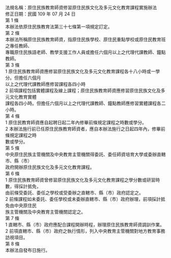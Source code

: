 法規名稱：原住民族教育師資修習原住民族文化及多元文化教育課程實施辦法  
修正日期：民國 109 年 07 月 24 日  
第 1 條  
本辦法依原住民族教育法第三十七條第一項規定訂定。  
第 2 條  
本辦法所稱原住民族教育師資，指原住民族學校、原住民重點學校或原住民教育班之專任教師、  
專職原住民族語老師、教學支援工作人員或擔任六個月以上之代理代課教師、鐘點教師。  
第 3 條  
1 原住民族教育師資應修習原住民族文化及多元文化教育課程各十八小時或一學分。但擔任六個月  
以上之代理代課教師應修習課程各四小時  
2 前項課程包括實體課程及線上課程；原住民族教育師資應修習原住民族文化及多元文化教育實體  
課程各四小時。但擔任六個月以上之代理代課教師、鐘點教師應修習實體課程各二小時。  
第 4 條  
1 原住民教育師資應自起聘日起二年內修畢前條規定課程之時數或學分。  
2 本辦法施行前已任原住民族教育師資者，應自本辦法施行之日起四年內，修畢前條規定課程之時  
數或學分。  
第 5 條  
中央原住民族主管機關及中央教育主管機關得委託、委任師資培育大學或委辦直轄市、縣（市）  
政府開辦原住民族文化及多元文化教育課程。  
第 6 條  
1 原住民族教育師資曾修習原住民族文化及多元文化教育課程之學分數或研習時數，得採計抵免，  
由前條受委託、委任之學校或受委辦之直轄市、縣（市）政府認定之。  
2 前條課程如未委託、委任學校或未委辦直轄市、縣（市）政府辦理，前項採計抵免由中央原住民  
族主管機關及中央教育主管機關認定之。  
第 7 條  
1 直轄市、縣（市）政府應配合課程開辦時程，辦理原住民族教育師資調訓作業。  
2 前項直轄市、縣（市）政府之執行情形，列入中央教育主管機關對地方教育事務訪視項目。  
第 8 條  
本辦法自發布日施行。  


